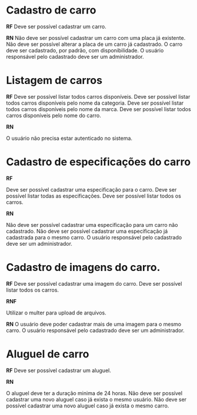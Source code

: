 # Cadastro de carro
**RF**
Deve ser possível cadastrar um carro.

**RN**
Não deve ser possível cadastrar um carro com uma placa já existente.
Não deve ser possível alterar a placa de um carro já cadastrado.
O carro deve ser cadastrado, por padrão, com disponibilidade.
O usuário responsável pelo cadastrado deve ser um administrador.

# Listagem de carros

**RF**
Deve ser possível listar todos carros disponíveis.
Deve ser possível listar todos carros disponíveis pelo nome da categoria.
Deve ser possível listar todos carros disponíveis pelo nome da marca.
Deve ser possível listar todos carros disponíveis pelo nome do carro.

**RN**

O usuário não precisa estar autenticado no sistema.


# Cadastro de especificações do carro

**RF**

Deve ser possível cadastrar uma especificação para o carro.
Deve ser possível listar todas as especificações.
Deve ser possível listar todos os carros.

**RN**

Não deve ser possível cadastrar uma especificação para um carro não cadastrado.
Não deve ser possível cadastrar uma especificação já cadastrada para o mesmo carro.
O usuário responsável pelo cadastrado deve ser um administrador.


# Cadastro de imagens do carro.

**RF**
Deve ser possível cadastrar uma imagem do carro.
Deve ser possível listar todos os carros.

**RNF**

Utilizar o multer para upload de arquivos.

**RN**
O usuário deve poder cadastrar mais de uma imagem para o mesmo carro.
O usuário responsável pelo cadastrado deve ser um administrador.


# Aluguel de carro

**RF**
Deve ser possível cadastrar um aluguel.

**RN**

O aluguel deve ter a duração minima de 24 horas.
Não deve ser possível cadastrar uma novo aluguel caso já exista o mesmo usuário.
Não deve ser possível cadastrar uma novo aluguel caso já exista o mesmo carro.
